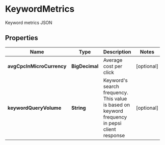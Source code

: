 

# KeywordMetrics

Keyword metrics JSON

## Properties

Name | Type | Description | Notes
------------ | ------------- | ------------- | -------------
**avgCpcInMicroCurrency** | **BigDecimal** | Average cost per click |  [optional]
**keywordQueryVolume** | **String** | Keyword&#39;s search frequency. This value is based on keyword frequency in pepsi client response |  [optional]



